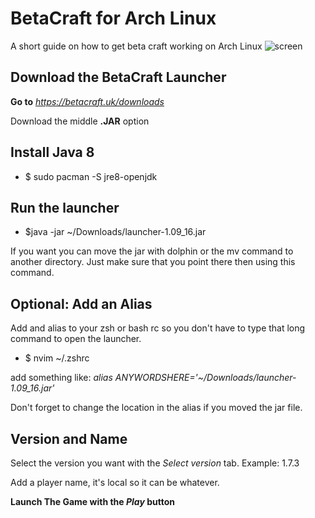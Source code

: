 # BetaCraft for Arch Linux
A short guide on how to get beta craft working on Arch Linux
![screen](https://github.com/rosenhayden/BetaCraftArch/assets/91492781/922a6f92-02d3-4ae4-9321-e854246a7c71)

## Download the BetaCraft Launcher

**Go to** *https://betacraft.uk/downloads* 

Download the middle **.JAR** option

## Install Java 8

* $ sudo pacman -S jre8-openjdk

## Run the launcher

* $java -jar ~/Downloads/launcher-1.09_16.jar

If you want you can move the jar with dolphin or the mv command to another directory. Just make sure that you point there then using this command. 

## Optional: Add an Alias

Add and alias to your zsh or bash rc so you don't have to type that long command to open the launcher.

* $ nvim ~/.zshrc

add something like: *alias ANYWORDSHERE='~/Downloads/launcher-1.09_16.jar'* 

Don't forget to change the location in the alias if you moved the jar file.
## Version and Name

Select the version you want with the *Select version* tab. Example: 1.7.3

Add a player name, it's local so it can be whatever.

**Launch The Game with the *Play* button**
